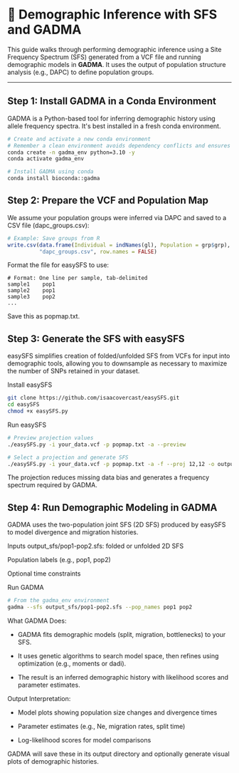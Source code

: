 # 🧬 Demographic Inference with SFS and GADMA

This guide walks through performing demographic inference using a Site Frequency Spectrum (SFS) generated from a VCF file and running demographic models in **GADMA**. It uses the output of population structure analysis (e.g., DAPC) to define population groups.

---

## Step 1: Install GADMA in a Conda Environment

GADMA is a Python-based tool for inferring demographic history using allele frequency spectra. It's best installed in a fresh conda environment.

```bash
# Create and activate a new conda environment
# Remember a clean environment avoids dependency conflicts and ensures GADMA functions as intended.
conda create -n gadma_env python=3.10 -y
conda activate gadma_env

# Install GADMA using conda
conda install bioconda::gadma
```

## Step 2: Prepare the VCF and Population Map
We assume your population groups were inferred via DAPC and saved to a CSV file (dapc_groups.csv):

```r
# Example: Save groups from R
write.csv(data.frame(Individual = indNames(gl), Population = grp$grp), 
          "dapc_groups.csv", row.names = FALSE)
```

Format the file for easySFS to use:

```text
# Format: One line per sample, tab-delimited
sample1    pop1
sample2    pop1
sample3    pop2
...
```
Save this as popmap.txt.

## Step 3: Generate the SFS with easySFS
easySFS simplifies creation of folded/unfolded SFS from VCFs for input into demographic tools, allowing you to downsample as necessary to maximize the number of SNPs retained in your dataset.

Install easySFS
```bash
git clone https://github.com/isaacovercast/easySFS.git
cd easySFS
chmod +x easySFS.py
```
Run easySFS
```bash
# Preview projection values
./easySFS.py -i your_data.vcf -p popmap.txt -a --preview

# Select a projection and generate SFS
./easySFS.py -i your_data.vcf -p popmap.txt -a -f --proj 12,12 -o output_sfs
```
The projection reduces missing data bias and generates a frequency spectrum required by GADMA.

## Step 4: Run Demographic Modeling in GADMA
GADMA uses the two-population joint SFS (2D SFS) produced by easySFS to model divergence and migration histories.

Inputs
output_sfs/pop1-pop2.sfs: folded or unfolded 2D SFS

Population labels (e.g., pop1, pop2)

Optional time constraints

Run GADMA
```bash
# From the gadma_env environment
gadma --sfs output_sfs/pop1-pop2.sfs --pop_names pop1 pop2
```
What GADMA Does:
- GADMA fits demographic models (split, migration, bottlenecks) to your SFS.

- It uses genetic algorithms to search model space, then refines using optimization (e.g., moments or dadi).

- The result is an inferred demographic history with likelihood scores and parameter estimates.

Output Interpretation:
- Model plots showing population size changes and divergence times

- Parameter estimates (e.g., Ne, migration rates, split time)

- Log-likelihood scores for model comparisons

GADMA will save these in its output directory and optionally generate visual plots of demographic histories.

